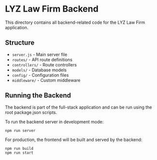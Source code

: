 
# LYZ Law Firm Backend

This directory contains all backend-related code for the LYZ Law Firm application.

## Structure

- `server.js` - Main server file
- `routes/` - API route definitions
- `controllers/` - Route controllers
- `models/` - Database models
- `config/` - Configuration files
- `middleware/` - Custom middleware

## Running the Backend

The backend is part of the full-stack application and can be run using the root package.json scripts.

To run the backend server in development mode:
```
npm run server
```

For production, the frontend will be built and served by the backend:
```
npm run build
npm run start
```

